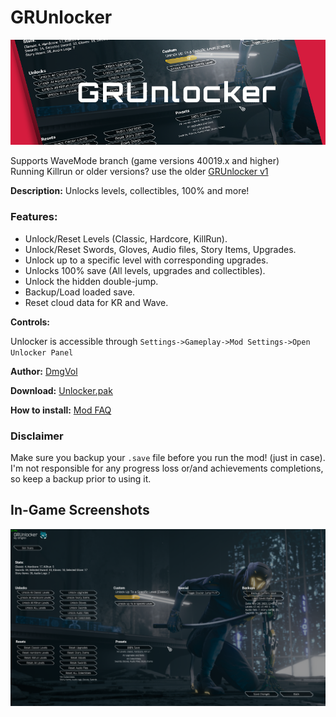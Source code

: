 # GRUnlocker
![](unlockerBanner.png)

Supports WaveMode branch (game versions 40019.x and higher)
</br>
Running Killrun or older versions? use the older [GRUnlocker v1](https://github.com/Dmgvol/GRUnlocker/)

**Description:** Unlocks levels, collectibles, 100% and more!

### Features:
- Unlock/Reset Levels (Classic, Hardcore, KillRun).
- Unlock/Reset Swords, Gloves, Audio files, Story Items, Upgrades.
- Unlock up to a specific level with corresponding upgrades.
- Unlocks 100% save (All levels, upgrades and collectibles).
- Unlock the hidden double-jump.
- Backup/Load loaded save.
- Reset cloud data for KR and Wave.

**Controls:**

Unlocker is accessible through `Settings->Gameplay->Mod Settings->Open Unlocker Panel` 

**Author:** [DmgVol](https://github.com/Dmgvol/)

**Download:** [Unlocker.pak](https://github.com/Dmgvol/Ghostrunner-Mods/raw/main/LogicMods/Unlocker/Unlocker.pak)

**How to install:** [Mod FAQ](https://github.com/Dmgvol/Ghostrunner-Mods/blob/main/modding-faq.md#first-time-usingdownloading-a-logicmod-follow-these-steps)

### Disclaimer
Make sure you backup your `.save` file before you run the mod! (just in case).
I'm not responsible for any progress loss or/and achievements completions, so keep a backup prior to using it.

## In-Game Screenshots
![](unlockerScreenshot.png)